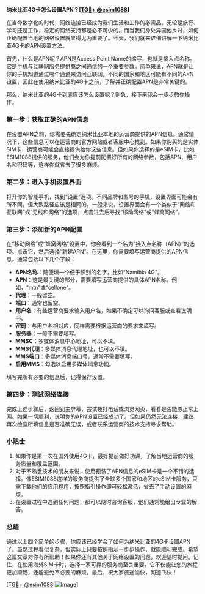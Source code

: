 **纳米比亚4G卡怎么设置APN？[[TG💪+ @esim1088](https://t.me/s/esim1088)]**

在当今数字化的时代，网络连接已经成为我们生活和工作的必需品。无论是旅行、学习还是工作，稳定的网络支持都是必不可少的。而当我们身处异国他乡时，如何正确配置当地的网络设置就显得尤为重要了。今天，我们就来详细讲解一下纳米比亚4G卡的APN设置方法。

首先，什么是APN呢？APN是Access Point Name的缩写，也就是接入点名称。它是手机与互联网服务提供商之间通信的一个重要参数。简单来说，APN就是让你的手机知道通过哪个通道来访问互联网。不同的国家和地区可能有不同的APN设置，因此在使用纳米比亚的4G卡之前，了解并正确配置APN是非常关键的。

那么，纳米比亚的4G卡到底应该怎么设置呢？别急，接下来我会一步步教你操作。

### 第一步：获取正确的APN信息

在设置APN之前，你需要先确定纳米比亚本地的运营商提供的APN信息。通常情况下，这些信息可以在运营商的官方网站或者客服中心找到。如果你购买的是实体SIM卡，运营商可能会直接提供给你这些信息。但如果你选择的是eSIM卡，比如ESIM1088提供的服务，他们会为你提前配置好所有的网络参数，包括APN、用户名和密码等，这样你就省去了很多麻烦。

### 第二步：进入手机设置界面

打开你的智能手机，找到“设置”选项。不同品牌和型号的手机，设置界面可能会有所不同，但大致路径应该是相同的。一般来说，设置界面会有一个类似于“网络和互联网”或“无线和网络”的选项，点击进去后寻找“移动网络”或“蜂窝网络”。

### 第三步：添加新的APN配置

在“移动网络”或“蜂窝网络”设置中，你会看到一个名为“接入点名称（APN）”的选项。点击它，然后选择“新建APN”。在这里，你需要填写运营商提供的APN信息。通常包括以下几个字段：

- **APN名称**：随便填一个便于识别的名字，比如“Namibia 4G”。
- **APN**：这是最关键的部分，需要填写运营商提供的具体APN名称。例如，“mtn”或“cellone”。
- **代理**：一般留空。
- **端口**：通常也留空。
- **用户名**：有些运营商要求输入用户名，如果不确定可以询问客服或查看说明书。
- **密码**：与用户名相对应，同样需要根据运营商的要求来填写。
- **服务器**：一般不需要填写。
- **MMSC**：多媒体消息中心地址，可以不填。
- **MMS代理**：多媒体消息代理地址，也可以不填。
- **MMS端口**：多媒体消息端口号，通常不需要填写。
- **启用MMS**：勾选以启用多媒体消息功能。

填写完所有必要的信息后，记得保存设置。

### 第四步：测试网络连接

完成上述步骤后，返回到主屏幕，尝试拨打电话或浏览网页，看看是否能够正常上网。如果一切顺利，说明你的APN设置已经成功了。但如果仍然无法连接，建议再次检查所填信息是否准确无误，或者联系运营商的技术支持寻求帮助。

### 小贴士

1. 如果你是第一次在国外使用4G卡，最好提前做好功课，了解当地运营商的服务质量和覆盖范围。
2. 对于不熟悉技术的朋友来说，使用预装了APN信息的eSIM卡是一个不错的选择。像ESIM1088这样的服务商提供了全球多个国家和地区的eSIM卡服务，只需下载他们的应用程序，按照指引操作即可轻松激活，省去了手动设置的麻烦。
3. 在设置过程中遇到任何问题，都可以随时咨询客服，他们通常能给出专业的解答。

### 总结

通过以上四个简单的步骤，你应该已经学会了如何为纳米比亚的4G卡设置APN了。虽然过程看似复杂，但实际上只要按照指示一步步操作，就能顺利完成。希望这篇文章对你有所帮助！如果你还有其他关于网络设置的问题，欢迎随时提问。记住，在使用海外SIM卡时，选择一家可靠的服务商至关重要，它不仅能让您的旅程更加顺畅，还能避免不必要的麻烦。最后，祝大家旅途愉快，网速飞快！

[[TG💪+ @esim1088](https://t.me/s/esim1088) ![Image](https://i.postimg.cc/4NQfJmqS/Snipaste-2025-05-13-00-14-12.png)]
